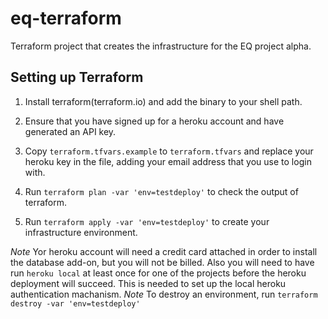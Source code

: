 # eq-terraform

Terraform project that creates the infrastructure for the EQ project alpha.

## Setting up Terraform

1. Install terraform(terraform.io) and add the binary to your shell path.

2. Ensure that you have signed up for a heroku account and have generated an API
key.

3. Copy `terraform.tfvars.example` to `terraform.tfvars` and replace your heroku
key in the file, adding your email address that you use to login with.

4. Run `terraform plan -var 'env=testdeploy'` to check the output of terraform.

5. Run `terraform apply -var 'env=testdeploy'` to create your infrastructure
environment.

*Note* Yor heroku account will need a credit card attached in order to install the database add-on, but you will not be billed.  Also you will need to have run `heroku local` at least once for one of the projects before the heroku deployment will succeed. This is needed to set up the local heroku authentication machanism.
*Note* To destroy an environment, run `terraform destroy -var 'env=testdeploy'`
